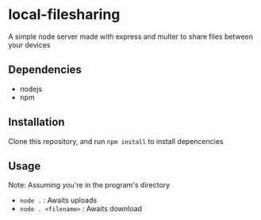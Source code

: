 # local-filesharing
A simple node server made with express and multer to share files between your devices

## Dependencies
- nodejs
- npm

## Installation
Clone this repository, and run `npm install` to install depencencies

## Usage
Note: Assuming you're in the program's directory

- `node .` : Awaits uploads
- `node . <filename>` : Awaits download
